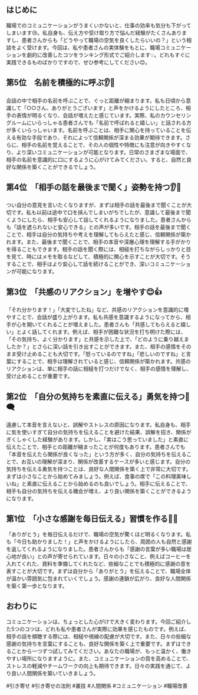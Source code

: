## はじめに

職場でのコミュニケーションがうまくいかないと、仕事の効率も気分も下がってしまいます😢。私自身も、伝え方や受け取り方で悩んだ経験がたくさんありますし、患者さんからも「どうやって職場の空気を良くしたらいいの？」という相談をよく受けます。今回は、私や患者さんの実体験をもとに、職場コミュニケーションを劇的に改善したコツをランキング形式でご紹介します💡。どれもすぐに実践できるものばかりですので、ぜひ参考にしてください😊。


## 第5位　名前を積極的に呼ぶ👂💬
会話の中で相手の名前を呼ぶことで、ぐっと距離が縮まります。私も日頃から意識して「○○さん、ありがとうございます」と声をかけるようにしたところ、相手の表情が明るくなり、会話が増えたと感じています。実際、私のカウンセリングルームにいらっしゃる患者さんでも「名前で呼ばれると嬉しい」と話される方が多くいらっしゃいます。名前を呼ぶことは、相手に関心を持っていることを伝える有効な手段であり、それによって信頼関係が深まる効果が期待できます。さらに、相手の名前を覚えることで、その人の個性や特徴にも注意が向きやすくなり、より深いコミュニケーションが可能となります。日常のさまざまな場面で、相手の名前を意識的に口にするように心がけてみてください。すると、自然と良好な関係を築くことができるでしょう。

## 第4位　「相手の話を最後まで聞く」姿勢を持つ👂💬
つい自分の意見を言いたくなりますが、まずは相手の話を最後まで聞くことが大切です。私も以前は途中で口を挟んでしまいがちでしたが、意識して最後まで聞くようにしたら、相手も安心して話してくれるようになりました。患者さんからも「話を遮られないと安心できる」との声が多いです。相手の話を最後まで聞くことで、相手は自分の気持ちや考えを理解してもらえたと感じ、信頼関係が築かれます。また、最後まで聞くことで、相手の本音や深層心理を理解する手がかりを得ることもできます。相手の話を聞く際には、相槌を打ちながらしっかりと目を見て、時にはメモを取るなどして、積極的に関心を示すことが大切です。そうすることで、相手はより安心して話を続けることができ、深いコミュニケーションが可能になります。

## 第3位　「共感のリアクション」を増やす😊👍
「それ分かります！」「大変でしたね」など、共感のリアクションを意識的に増やすことで、会話が盛り上がります。私も共感を意識するようになってから、相手が心を開いてくれることが増えました。患者さんも「共感してもらえると嬉しい」とよく話してくれます。例えば、相手が困難な状況を打ち明けた際には、「その気持ち、よく分かります」と共感を示した上で、「どのように乗り越えましたか？」とさらに深い話を引き出すことができます。また、相手の感情をそのまま受け止めることも大切です。「怒っているのですね」「悲しいのですね」と言葉にすることで、相手は理解されていると感じ、信頼関係が築かれます。共感のリアクションは、単に相手の話に相槌を打つだけでなく、相手の感情を理解し、受け止めることが重要です。

## 第2位　「自分の気持ちを素直に伝える」勇気を持つ💖🗨️
遠慮して本音を言えないと、誤解やストレスの原因になります。私自身も、相手に気を使いすぎて自分の気持ちを伝えることを避けた結果、誤解を招き、関係がぎくしゃくした経験があります。しかし、「実はこう思っていました」と素直に伝えたことで、相手との距離が縮まったことが何度もあります。患者さんでも「本音を伝えたら関係が良くなった」という方が多く、自分の気持ちを伝えることで、お互いの理解が深まり、関係が改善するケースが多いと感じます。自分の気持ちを伝える勇気を持つことは、良好な人間関係を築く上で非常に大切です。まずは小さなことから始めてみましょう。例えば、食事の席で「この料理美味しいね」と素直に伝えることから始めるのも良いでしょう。相手に伝えることで、相手も自分の気持ちを伝える機会が増え、より良い関係を築くことができるようになります。

## 第1位　「小さな感謝を毎日伝える」習慣を作る🙏🌸
「ありがとう」を毎日伝えるだけで、職場の空気が驚くほど明るくなります。私も「今日も助かりました！」と声をかけるようにしたら、周囲の人も自然と感謝を返してくれるようになりました。患者さんからも「感謝の言葉が多い職場は居心地が良い」との声が寄せられています。日々の小さなこと、例えばコーヒーを入れてくれた、資料を準備してくれたなど、些細なことでも積極的に感謝の意を表すことが大切です。まずは自分から「ありがとう」を伝えることで、職場全体が温かい雰囲気に包まれていくでしょう。感謝の連鎖が広がり、良好な人間関係を築く第一歩となります。

## おわりに
コミュニケーションは、ちょっとした心がけで大きく変わります。今回ご紹介した5つのコツは、どれも私や患者さんが実際に効果を感じたものです。例えば、相手の話を傾聴する際には、相槌や視線の配慮が大切です。また、日々の些細な感謝の気持ちを言葉にすることも、良好な関係を築く上で重要です。まずはできることから一つずつ試してみてください。あなたの職場が、もっと温かく、働きやすい場所になりますように。また、コミュニケーションの質を高めることで、ストレスの軽減やチームワークの向上も期待できます。日々の実践を通じて、より良い人間関係を築いていきましょう。



#引き寄せ #引き寄せの法則 #裏技 #人間関係 #コミュニケーション #職場改善
